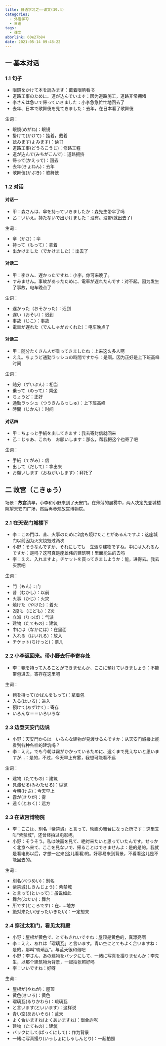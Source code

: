 ```yaml
---
title: 日语学习之——课文(39.4)
categories:
  - 外语学习
  - 日语
tags:
  - 课文
abbrlink: 60e27b84
date: 2021-05-14 09:48:22
---
```

## 一 基本对话

### 1.1 句子

* 眼鏡をかけて本を読みます：戴着眼睛看书
* 道路工事のために、道が込んでいます：因为道路施工，道路非常拥堵
* 李さんは急いで帰っていきました：小李急急忙忙地回去了
* 去年、日本で歌舞伎を見てきました：去年，在日本看了歌舞伎

<!--more-->

生词：

* 眼鏡(めがね)：眼镜
* 掛けて(かけて)：挂着，戴着
* 読みます(よみます)：读书
* 道路工事(どうろこうじ)：修路工程
* 道が込んで(みちがこんで)：道路拥挤
* 帰って(かえって)：回去
* 去年(きょねん)：去年
* 歌舞伎(かぶき)：歌舞伎

### 1.2 对话

####  对话一

* 甲：森さんは、傘を持っていきましたか：森先生带伞了吗
* 乙：いいえ。持たないで出かけました：没有。没带(就出去了)

生词：

* 傘（かさ）：伞
* 持って（もって）：拿着
* 出かけました（でかけました）：出去了

####  对话二

* 甲：李さん、遅かったですね：小李，你可来晚了。
* すみません。事故があったために、電車が遅れたんです：对不起。因为发生了事故，电车晚点了

生词：

* 遅かった（おそかった）：迟到
* 遅い（おそい）：迟到
* 事故（じこ）：事故
* 電車が遅れた（でんしゃがおくれた）：电车晚点了

#### 对话三

* 甲：随分たくさん人が乗ってきましたね：上来这么多人啊
* ええ。ちょうど通勤ラッシュの時間ですから：是啊。因为正好是上下班高峰时间

生词：

* 随分（ずいぶん）：相当
* 乗って（のって）：乘坐
* ちょうど：正好
* 通勤ラッシュ（つうきんらっしゅ）：上下班高峰
* 時間（じかん）：时间

#### 对话四

* 甲：ちょっと手紙を出してきます：我去寄封信就回来
* 乙：じゃあ、これも　お願いします：那么，帮我把这个也寄了吧

生词：

* 手紙（てがみ）：信
* 出して（だして）：拿出来
* お願いします（おねがいします）：拜托了

## 二 故宮（こきゅう）

场景：**故宫**清早，小李和小野来到了天安门。在薄薄的晨雾中，两人决定先登城楼眺望天安门广场，然后再参观故宫博物院。

### 2.1 在天安门城楼下

* 李：この門は、昔、火事のために2度も焼けたことがあるんですよ：这座城门以前因为火灾烧毁过两次
* 小野：そうなんですか、それにしても　立派な建物ですね。中には入れるんですか：是吗？这可真是座雄伟的建筑啊！里面能进的去吗
* 李：ええ、入れますよ。チケットを買ってきましようか：能，进得去。我去买票吧

生词：

* 門（もん）：门
* 昔（むかし）：以前
* 火事（かじ）：火灾
* 焼けた（やけた）：着火
* 2度も（にども）：2次
* 立派（りっぱ）：气派
* 建物（たてもの）：建筑
* 中には（なかには）：在里面
* 入れる（はいれる）：放入
* チケット(ちけっと)：票儿

### 2.2 小李返回来。带小野去行李寄存处

* 李：鞄を持って入ることができませんか、ここに預けていきましょう：不能带包进去，寄存在这里吧

生词：

* 鞄を持って(かばんをもって)：拿着包
* 入る(はいる)：进入
* 預けて(あずけて)：寄存
* いろんな＝＝いろいろな

### 2.3 边登天安门边说

* 小野：天安門からは　いろんな建物が見渡せるんですか：从天安门城楼上能看到各种各样的建筑吗？
* 李：ええ。でも今朝は霧がかかっているために、遠くまで見えないと思いますが...：是的，不过，今天早上有雾，我想可能看不远

生词：

* 建物（たてもの）：建筑
* 見渡せる(みわたせる)：纵览
* 今朝(けさ)：今天早上
* 霧が(きりが)：雾
* 遠く(とおく)：远方

### 2.3 在故宫博物院

* 李：ここは、別名「紫禁城」と言って、映画の舞台になった所です：这里又叫“紫禁城”，还曾经拍过电影呢。
* 小野：そうそう。私は映画を見て、絶対来たいと思っていたんです。せっかく北京へ来て、ここを見ないで、帰ることはできませんよ：是的是的。我就是看电影以后，才想一定来(这儿看看)的。好容易来到背景，不看看这儿是不能回去的。

生词：

* 別名(べつめい)：别名
* 紫禁城(しきんじょう)：紫禁城
* と言って(といって)：虽说如此
* 舞台(ぶたい)：舞台
* 所です(ところです)：在……地方
* 絶対来たい(ぜったいきたい)：一定想来

### 2.4 穿过太和门，看见太和殿

* 小野：屋根が黄色で、とてもきれいですね：屋顶是黄色的，真漂亮啊
* 李：ええ、あれは「瑠璃瓦」と言います。青い空にとてもよく合いますね：是的，那叫“琉璃瓦”。与蓝天很和谐吧
* 小野：李さん、あの建物をバックにして、一緒に写真を撮りませんか：李先生，以那个建筑物为背景，一起拍张照好吗
* 李：いいですね：好呀

生词：

* 屋根が(やねが)：屋顶
* 黄色(きいろ)：黄色
* 瑠璃瓦(るりかわら)：琉璃瓦
* と言います(といいます)：这样说
* 青い空(あおいそら)：蓝天
* よく合いますね(よくあいますね)：很合适呢
* 建物（たてもの）：建筑
* バックにして(ばっくにして)：作为背景
* 一緒に写真撮り(いっしょにしゃしんとり)：一起拍照